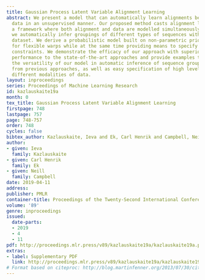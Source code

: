 ```yaml
---
title: Gaussian Process Latent Variable Alignment Learning
abstract: We present a model that can automatically learn alignments between high-dimensional
  data in an unsupervised manner. Our proposed method casts alignment learning in
  a framework where both alignment and data are modelled simultaneously. Further,
  we automatically infer groupings of different types of sequences within the same
  dataset. We derive a probabilistic model built on non-parametric priors that allows
  for flexible warps while at the same time providing means to specify interpretable
  constraints. We demonstrate the efficacy of our approach with superior quantitative
  performance to the state-of-the-art approaches and provide examples to illustrate
  the versatility of our model in automatic inference of sequence groupings, absent
  from previous approaches, as well as easy specification of high level priors for
  different modalities of data.
layout: inproceedings
series: Proceedings of Machine Learning Research
id: kazlauskaite19a
month: 0
tex_title: Gaussian Process Latent Variable Alignment Learning
firstpage: 748
lastpage: 757
page: 748-757
order: 748
cycles: false
bibtex_author: Kazlauskaite, Ieva and Ek, Carl Henrik and Campbell, Neill
author:
- given: Ieva
  family: Kazlauskaite
- given: Carl Henrik
  family: Ek
- given: Neill
  family: Campbell
date: 2019-04-11
address: 
publisher: PMLR
container-title: Proceedings of the Twenty-Second International Conference on Artificial Intelligence and Statistics
volume: '89'
genre: inproceedings
issued:
  date-parts:
  - 2019
  - 4
  - 11
pdf: http://proceedings.mlr.press/v89/kazlauskaite19a/kazlauskaite19a.pdf
extras:
- label: Supplementary PDF
  link: http://proceedings.mlr.press/v89/kazlauskaite19a/kazlauskaite19a-supp.pdf
# Format based on citeproc: http://blog.martinfenner.org/2013/07/30/citeproc-yaml-for-bibliographies/
---
```

